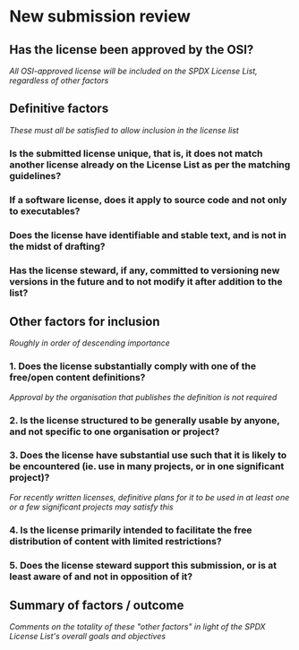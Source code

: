 # New submission review

## Has the license been approved by the OSI?
*All OSI-approved license will be included on the SPDX License List, regardless of other factors*

## Definitive factors
*These must all be satisfied to allow inclusion in the license list*

### Is the submitted license unique, that is, it does not match another license already on the License List as per the matching guidelines?

### If a software license, does it apply to source code and not only to executables?

### Does the license have identifiable and stable text, and is not in the midst of drafting?

### Has the license steward, if any, committed to versioning new versions in the future and to not modify it after addition to the list?

## Other factors for inclusion
*Roughly in order of descending importance*

### 1. Does the license substantially comply with one of the free/open content definitions?
*Approval by the organisation that publishes the definition is not required*

### 2. Is the license structured to be generally usable by anyone, and not specific to one organisation or project?

### 3. Does the license have substantial use such that it is likely to be encountered (ie. use in many projects, or in one significant project)?
*For recently written licenses, definitive plans for it to be used in at least one or a few significant projects may satisfy this*

### 4. Is the license primarily intended to facilitate the free distribution of content with limited restrictions?

### 5. Does the license steward support this submission, or is at least aware of and not in opposition of it?

## Summary of factors / outcome
*Comments on the totality of these "other factors" in light of the SPDX License List's overall goals and objectives*
